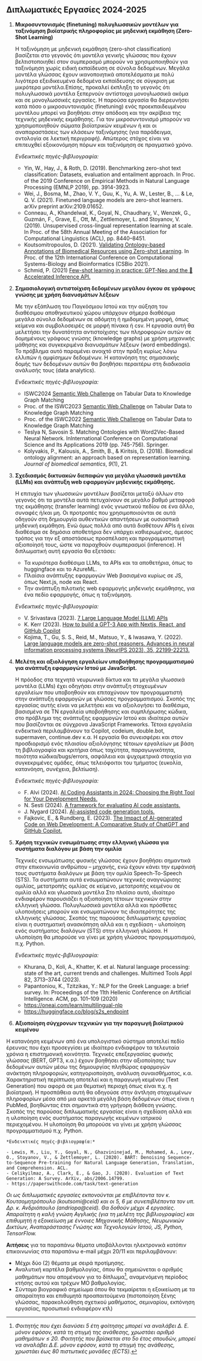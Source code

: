 ## Διπλωματικές Εργασίες 2024-2025


1. **Μικροσυντονισμός (finetuning) πολυγλωσσικών μοντέλων για ταξινόμηση βιοϊατρικής πληροφορίας με μηδενική εκμάθηση (Zero-Shot Learning)**

   Η ταξινόμηση με μηδενική εκμάθηση (zero-shot classification) βασίζεται στο γεγονός ότι μοντέλα γενικής γλώσσας που έχουν βελτιστοποιηθεί στον συμπερασμό μπορούν να χρησιμοποιηθούν για ταξινόμηση χωρίς ειδική εκπαίδευση σε σύνολα δεδομένων. Μεγάλα μοντέλα γλώσσας έχουν ικανοποιητικά αποτελέσματα με πολύ λιγότερα εξειδικευμένα δεδομένα εκπαίδευσης σε σύγκριση με μικρότερα μοντέλα.Επίσης, προκαλεί έκπληξη το γεγονός ότι πολυγλωσσικά μοντέλα ξεπερνούν αντίστοιχα μονογλωσσικά ακόμα και σε μονογλωσσικές εργασίες. Η παρούσα εργασία θα διερευνήσει κατά πόσο ο μικροσυντονισμός (finetuning) ενός προεκπαιδευμένου μοντέλου μπορεί να βοηθήσει στην απόδοση και την ακρίβεια της τεχνικής μηδενικής εκμάθησης. Για τον μικροσυντονισμό μπορούν να χρησιμοποιηθούν σώματα βιοϊατρικών κειμένων ή και οι αναπαραστάσεις των κλάσεων ταξινόμησης (για παράδειγμα, οντολογία σε λεκτική περιγραφή). Απώτερος στόχος είναι να επιτευχθεί εξοικονόμηση πόρων και ταξινόμηση σε πραγματικό χρόνο. 

    *Ενδεικτικές πηγές-βιβλιογραφία:*
    
    - Yin, W., Hay, J., & Roth, D. (2019). Benchmarking zero-shot text classification: Datasets, evaluation and entailment approach. In Proc. of the 2019 Conference on Empirical Methods in Natural Language Processing (EMNLP 2019), pp. 3914-3923.
    - Wei, J., Bosma, M., Zhao, V. Y., Guu, K., Yu, A. W., Lester, B., ... & Le, Q. V. (2021). Finetuned language models are zero-shot learners. arXiv preprint arXiv:2109.01652. 
    - Conneau, A., Khandelwal, K., Goyal, N., Chaudhary, V., Wenzek, G., Guzmán, F., Grave, E., Ott, M., Zettlemoyer, L. and Stoyanov, V. (2019). Unsupervised cross-lingual representation learning at scale. In Proc. of the 58th Annual Meeting of the Association for Computational Linguistics (ACL), pp. 8440–8451.
    - Koutsomitropoulos, D. (2021). [Validating Ontology-based Annotations of Biomedical Resources using Zero-shot Learning](/pdf/csbio2021.pdf). In Proc. of the 12th International Conference on Computational Systems-Biology and Bioinformatics (CSBio 2021). 
    - Schmid, P. (2021) [Few-shot learning in practice: GPT-Neo and the 🤗 Accelerated Inference API.](https://huggingface.co/blog/few-shot-learning-gpt-neo-and-inference-api)

 
3. **Σημασιολογική αντιστοίχιση δεδομένων μεγάλου όγκου σε γράφους γνώσης με χρήση διανυσμάτων λέξεων**

   Με την εξάπλωση του Παγκόσμιου Ιστού και την αύξηση του διαθέσιμου αποθηκευτικού χώρου υπάρχουν σήμερα διαθέσιμα μεγάλα σύνολα δεδομένων σε αδόμητη ή ημιδομημένη μορφή, όπως κείμενα και συμβολοσειρές σε μορφή πίνακα ή csv. Η εργασία αυτή θα μελετήσει την δυνατότητα αντιστοίχισης των πληροφοριών αυτών σε δομημένους γράφους γνώσης (knowledge graphs) με χρήση μηχανικής μάθησης και συγκεκριμένα διανυσμάτων λέξεων (word embeddings). Το πρόβλημα αυτό παραμένει ανοιχτό στην πράξη κυρίως λόγω ελλιπών ή αμφίσημων δεδομένων. Η κατανόηση της σημασιακής δομής των δεδομένων αυτών θα βοηθήσει περαιτέρω στη διαδικασία ανάλυσής τους (data analytics).
   
    *Ενδεικτικές πηγές-βιβλιογραφία:*
   
    - ISWC2024 [Semantic Web Challenge](https://sem-tab-challenge.github.io/2024/) on Tabular Data to Knowledge Graph Matching
    - Proc. of the ISWC2023 [Semantic Web Challenge](https://ceur-ws.org/Vol-3557/) on Tabular Data to Knowledge Graph Matching
    - Proc. of the ISWC2022 [Semantic Web Challenge](https://ceur-ws.org/Vol-3320/) on Tabular Data to Knowledge Graph Matching
    - Teslya N, Savosin S. Matching Ontologies with Word2Vec-Based Neural Network. InInternational Conference on Computational Science and Its Applications 2019  (pp. 745-756). Springer.
    - Kolyvakis, P., Kalousis, A., Smith, B., & Kiritsis, D. (2018). Biomedical ontology alignment: an approach based on representation learning. *Journal of biomedical semantics*, *9*(1), 21.


5. **Σχεδιασμός δικτυακών διεπαφών για μεγάλα γλωσσικά μοντέλα (LLMs) και ανάπτυξη web εφαρμογών μηδενικής εκμάθησης.**

   Η επιτυχία των γλωσσικών μοντέλων βασίζεται μεταξύ άλλων στο γεγονός ότι τα μοντέλα αυτά πετυχαίνουν σε μεγάλο βαθμό μεταφορά της εκμάθησης (transfer learning) ενός γνωστικού πεδίου σε ένα άλλο, συναφές ή/και μη. Οι προτροπές που χρησιμοποιούνται σε αυτά οδηγούν στη δημιουργία αυθεντικών απαντήσεων με ουσιαστικά μηδενική εκμάθηση. Ενώ όμως πολλά από αυτά διαθέτουν APIs ή είναι διαθέσιμα σε δημόσια αποθετήρια δεν υπάρχει καθιερωμένος, άμεσος τρόπος για την εξ αποστάσεως προσπέλαση και προγραμματιστική αξιοποίησή τους, ώστε να παραχθούν συμπερασμοί (inference). Η διπλωματική αυτή εργασία θα εξετάσει:

    - Τα κυριότερα διαθέσιμα LLMs, τα APIs και τα αποθετήρια, όπως το huggingface και το AzureML.
    - Πλαίσια ανάπτυξης εφαρμογών Web βασισμένα κυρίως σε JS, όπως Next.js, node και React.
    - Την ανάπτυξη πιλοτικής web εφαρμογής μηδενικής εκμάθησης, για ένα πεδίο εφαρμογής, όπως η ταξινόμηση.
   
    *Ενδεικτικές πηγές-βιβλιογραφία:*
   
    - V. Srivastava (2023). [7 Large Language Model (LLM) APIs](https://nordicapis.com/7-large-language-model-llm-apis/)
    - K. Kerr (2023). [How to build a GPT-3 App with Nextjs, React, and GitHub Copilot](https://github.blog/developer-skills/github/how-to-build-a-gpt-3-app-with-nextjs-react-and-github-copilot/)
    - Kojima, T., Gu, S. S., Reid, M., Matsuo, Y., & Iwasawa, Y. (2022). [Large language models are zero-shot reasoners. Advances in neural information processing systems (NeurIPS 2023), 35, 22199-22213.](https://proceedings.neurips.cc/paper_files/paper/2022/file/8bb0d291acd4acf06ef112099c16f326-Paper-Conference.pdf)


7. **Μελέτη και αξιολόγηση εργαλείων υποβοήθησης προγραμματισμού για ανάπτυξη εφαρμογών Ιστού με JavaScript.**

   Η πρόοδος στα τεχνητά νευρωνικά δίκτυα και τα μεγάλα γλωσσικά μοντέλα (LLMs) έχει οδηγήσει στην ανάπτυξη στοχευμένων εργαλείων που υποβοηθούν και επιταχύνουν τον προγραμματιστή στην ανάπτυξη εφαρμογών με γλώσσες προγραμματισμού. Σκοπός της εργασίας αυτής είναι να μελετήσει και να αξιολογήσει τα διαθέσιμα, βασισμένα σε ΤΝ εργαλεία υποβοήθησης και συμπλήρωσης κώδικα, στο πρόβλημα της ανάπτυξης εφαρμογών Ιστού και ιδιαίτερα αυτών που βασίζονται σε σύγχρονα JavaScript Frameworks. Τέτοια εργαλεία ενδεικτικά περιλαμβάνουν τα Copilot, codeium, double.bot, supermaven, continue.dev κ.α. Η εργασία θα συνεισφέρει και στον προσδιορισμό ενός πλαισίου αξιολόγησης τέτοιων εργαλείων με βάση τη βιβλιογραφία και κριτήρια όπως ταχύτητα, παραγωγικότητα, ποιότητα κώδικα/bugs/errors, ασφάλεια και ψυχομετρικά στοιχεία για συγκεκριμένες ομάδες, όπως τελειόφοιτοι του τμήματος (ευκολία, κατανόηση, συνέχεια, βελτίωση).

    
    *Ενδεικτικές πηγές-βιβλιογραφία:*

    - F. Alvi (2024). [AI Coding Assistants in 2024: Choosing the Right Tool for Your Development Needs.](https://opencv.org/blog/ai-coding-assistants/)
    - N. Sesti (2024). [A framework for evaluating AI code assistants.](https://blog.continue.dev/a-framework-for-evaluating-ai-code-assistants/)
    - J. Nygard (2024). [AI-assisted code generation tools.](https://oulurepo.oulu.fi/handle/10024/50546)
    - Fajkovic, E., & Rundberg, E. (2023). [The Impact of AI-generated Code on Web Development: A Comparative Study of ChatGPT and GitHub Copilot.](https://www.diva-portal.org/smash/record.jsf?pid=diva2:1769082)


9. **Χρήση τεχνικών ενσωμάτωσης στην ελληνική γλώσσα για συστήματα διαλόγου με βάση την ομιλία**

   Τεχνικές ενσωμάτωσης φυσικής γλώσσας έχουν βοηθήσει σημαντικά στην επικοινωνία ανθρώπου – μηχανής, ενώ έχουν κάνει την εμφάνισή τους συστήματα διαλόγων με βάση την ομιλία Speech-To-Speech (STS). Τα συστήματα αυτά ενσωματώνουν τεχνικές αναγνώρισης ομιλίας, μετατροπής ομιλίας σε κείμενο, μετατροπής κειμένου σε ομιλία αλλά και γλωσσικά μοντέλα Στο πλαίσιο αυτό, ιδιαίτερο ενδιαφέρον παρουσιάζει η αξιοποίηση τέτοιων τεχνικών στην ελληνική γλώσσα. Πολυγλωσσικά μοντέλα αλλά και πρόσθετες υλοποιήσεις μπορούν και ενσωματώνουν τις ιδιαιτερότητες της ελληνικής γλώσσας. Σκοπός της παρούσας διπλωματικής εργασίας είναι η συστηματική ανασκόπηση αλλά και η σχεδίαση - υλοποίηση ενός συστήματος διαλόγων (STS) στην ελληνική γλώσσα. Η υλοποίηση θα μπορούσε να γίνει με χρήση γλώσσας προγραμματισμού, π.χ. Python.
 
	*Ενδεικτικές πηγές-βιβλιογραφία:*
	- Khurana, D., Koli, A., Khatter, K. et al. Natural language processing: state of the art, current trends and challenges. Multimed Tools Appl 82, 3713–3744 (2023). 
	- Papantoniou, K., Tzitzikas, Y.: NLP for the Greek Language: a brief survey. In: Proceedings of the 11th Hellenic Conference on Artificial Intelligence. ACM, pp. 101–109 (2020)
	- https://oneai.com/learn/multilingual-nlp
	- https://huggingface.co/blog/s2s_endpoint


11. **Αξιοποίηση σύγχρονων τεχνικών για την παραγωγή βιοϊατρικού κειμένου**

   Η κατανόηση κειμένων από ένα υπολογιστικό σύστημα αποτελεί πεδίο έρευνας που έχει προσεγγίσει με ιδιαίτερο ενδιαφέρον τα τελευταία χρόνια η επιστημονική κοινότητα. Τεχνικές επεξεργασίας φυσικής γλώσσας (BERT, GPT3, κ.α.) έχουν βοηθήσει στην αξιοποίησης των δεδομένων αυτών μέσω της δημιουργίας πληθώρας εφαρμογών ανάκτηση πληροφοριών, κατηγοριοποίηση, ανάλυση συναισθήματος, κ.α. Χαρακτηριστική περίπτωση αποτελεί και η παραγωγή  κειμένου  (Text Generation) που αφορά σε μια θεματική περιοχή όπως είναι π.χ. η βιοϊατρική. Η προσπάθεια αυτή θα οδηγούσε στην άντληση στοχευμένων πληροφορίων μέσα από μια αρκετά μεγάλη βάση δεδομένων όπως είναι η PubMed, βοηθώντας έτσι σημαντικά στη γρήγορη διάθεση γνώσης. Σκοπός της παρούσας διπλωματικής εργασίας είναι η σχεδίαση αλλά και η υλοποίηση ενός συστήματος παραγωγής κειμένων ιατρικού περιεχομένου. Η υλοποίηση θα μπορούσε να γίνει με χρήση γλώσσας προγραμματισμού π.χ. Python.
    
    *Ενδεικτικές πηγές-βιβλιογραφία:*
    
    - Lewis, M., Liu, Y., Goyal, N., Ghazvininejad, M., Mohamed, A., Levy, O., Stoyanov, V., & Zettlemoyer, L. (2020). BART: Denoising Sequence-to-Sequence Pre-training for Natural Language Generation, Translation, and Comprehension. ACL.
    - Celikyilmaz, A., Clark, E., & Gao, J. (2020). Evaluation of Text Generation: A Survey. ArXiv, abs/2006.14799. 
    - https://paperswithcode.com/task/text-generation    

    
    
*Οι ως διπλωματικές εργασίες εκπονούνται με επιβλέποντα τον κ. Κουτσομητρόπουλο (koutsomi@ceid) και οι 5, 6 με συνεπιβλέποντα τον υπ. Δρ. κ. Ανδριόπουλο (andriopa@ceid). Θα δοθούν μέχρι 4 εργασίες. 
Απαραίτητη η καλή γνώση Αγγλικής (για τη μελέτη της βιβλιογραφίας) και επιθυμητή η εξοικείωση με έννοιες Μηχανικής Μάθησης, Νευρωνικών Δικτύων, Αναπαράστασης Γνώσης και Τεχνολογιών Ιστού, JS, Python, TensorFlow.*

**Αιτήσεις**  για τα παραπάνω θέματα υποβάλλονται ηλεκτρονικά κατόπιν επικοινωνίας στα παραπάνω e-mail μέχρι 20/11 και περιλαμβάνουν:

- Μέχρι δύο (2) θέματα με σειρά προτίμησης.
- Αναλυτική καρτέλα βαθμολογίας, όπου θα σημειώνεται ο αριθμός μαθημάτων που απομένουν για το δίπλωμα[^1], αναμενόμενη περίοδος κτήσης αυτού και τρέχων ΜΟ βαθμολογίας.
- Σύντομο βιογραφικό σημείωμα όπου θα τεκμαίρεται η εξοικείωση με τα απαραίτητα και επιθυμητά προαπαιτούμενα (πιστοποίηση ξένης γλώσσας, παρακολούθηση σχετικού μαθήματος, σεμιναρίου, εκπόνηση εργασίας, προσωπικό ενδιαφέρον κτλ)

[^1]: *Φοιτητής που έχει διανύσει 5 έτη φοίτησης μπορεί να αναλάβει Δ. Ε. μόνον εφόσον, κατά τη στιγμή της ανάθεσης, χρωστάει αριθμό μαθημάτων ≤ 20. Φοιτητής που βρίσκεται στο 5ο έτος σπουδών, μπορεί να αναλάβει Δ.Ε. μόνον εφόσον, κατά τη στιγμή της ανάθεσης, χρωστάει έως 80 πιστωτικές μονάδες (ECTS).*
